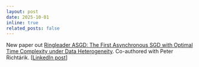 ```yaml
---
layout: post
date: 2025-10-01
inline: true
related_posts: false
---
```



New paper out [Ringleader ASGD: The First Asynchronous SGD with Optimal Time Complexity under Data Heterogeneity](https://arxiv.org/abs/2509.22860).
Co-authored with Peter Richtárik.
[<a href="https://www.linkedin.com/posts/arto-maranjyan_is-there-a-theoretically-optimal-asynchronous-activity-7379107015123697665-o3Z_?utm_source=share&utm_medium=member_desktop&rcm=ACoAACvCEM4B6ZOnM5wE_AY3bjrIEDpj4XdK_m0">LinkedIn post</a>]